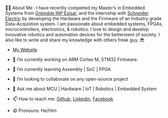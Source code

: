 
👨‍💻 About Me : 
I have recently completed my Master’s in Embedded Systems from [Grenoble INP Esisar](https://esisar.grenoble-inp.fr/), and the internship with [Schneider Electric](https://www.se.com/fr/fr/) by developing the Hardware and the Firmware of an Industry grade Data-Acquistion system. I am passionate about embedded systems, FPGAs, microcontrollers, electronics, & robotics. I love to design and develop innovative robotics and automation devices for the betterment of society. I also like to write and share my knowledge with others freak guy. 😎

- [My Website](https://www.ahsanslab.ml/)

- 🔭 I’m currently working on ARM Cortex M, STM32 Firmware.
- 🌱 I’m currently learning Assembly | SoC | FPGA
- 👯 I’m looking to collaborate on any open-source project
- 💬 Ask me about MCU | Hardware | IoT | Robotics | Embedded System
- 📫 How to reach me: [Github](https://github.com/Ahsan728), [Linkedin](https://www.linkedin.com/in/eeehsan94/), [Facebook](https://www.facebook.com/EEEhsan30/)
- 😄 Pronouns: He/Him

<!---
Ahsan728/Ahsan728 is a ✨ special ✨ repository because its `README.md` (this file) appears on your GitHub profile.
You can click the Preview link to take a look at your changes.
--->
